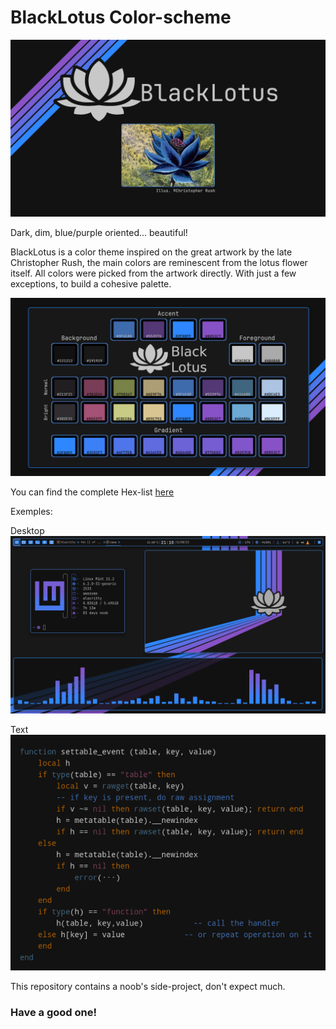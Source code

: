 # BlackLotus Color-scheme
![](./cover.png)

Dark, dim, blue/purple oriented... beautiful!

BlackLotus is a color theme inspired on the great artwork by the late Christopher Rush, the main colors are reminescent from the lotus flower itself.
All colors were picked from the artwork directly. With just a few exceptions, to build a cohesive palette. 

![](./palette.png)

You can find the complete Hex-list [here](https://github.com/PoisonIsBestType/BlackLotus/blob/main/hex-list.txt)

Exemples:

Desktop
![](./desktop.png)

Text
![](./text.png)


This repository contains a noob's side-project, don't expect much.



### Have a good one!
